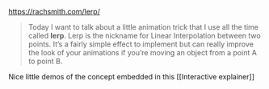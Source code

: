 https://rachsmith.com/lerp/

> Today I want to talk about a little animation trick that I use all the time called **lerp**. Lerp is the nickname for Linear Interpolation between two points. It’s a fairly simple effect to implement but can really improve the look of your animations if you’re moving an object from a point A to point B.

Nice little demos of the concept embedded in this [[Interactive explainer]]
